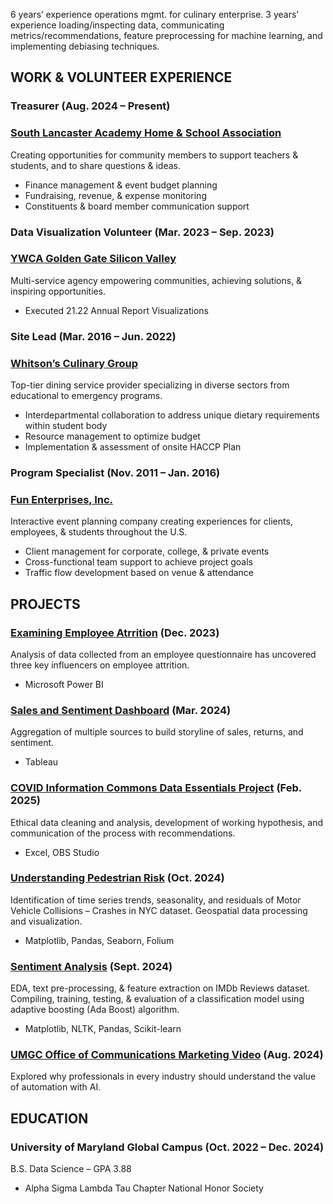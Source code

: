 6 years’ experience operations mgmt. for culinary enterprise.
3 years’ experience loading/inspecting data, communicating
metrics/recommendations, feature preprocessing for machine learning,
and implementing debiasing techniques.

## WORK & VOLUNTEER EXPERIENCE
### Treasurer (Aug. 2024 – Present)
### [South Lancaster Academy Home & School Association](https://github.com/FalineRezvani/portfolio/blob/main/SLA_HSA.pdf)
Creating opportunities for community members to support
teachers & students, and to share questions & ideas.
- Finance management & event budget planning
- Fundraising, revenue, & expense monitoring
- Constituents & board member communication support

### Data Visualization Volunteer (Mar. 2023 – Sep. 2023)
### [YWCA Golden Gate Silicon Valley](https://www.catchafire.org/impact/match/3294200/ywca-golden-gate-silicon-valley--data-visualization/)
Multi-service agency empowering communities,
achieving solutions, & inspiring opportunities.
- Executed 21.22 Annual Report Visualizations

### Site Lead (Mar. 2016 – Jun. 2022)
### [Whitson’s Culinary Group](https://whitsons.com/our-markets/education/nourishing-students/)
Top-tier dining service provider specializing in diverse
sectors from educational to emergency programs.
-	Interdepartmental collaboration to address unique dietary requirements within student body
-	Resource management to optimize budget
-	Implementation & assessment of onsite HACCP Plan

### Program Specialist (Nov. 2011 – Jan. 2016)
### [Fun Enterprises, Inc.](https://funent.com/about-us)
Interactive event planning company creating experiences
for clients, employees, & students throughout the U.S.
-	Client management for corporate, college, & private events
-	Cross-functional team support to achieve project goals
-	Traffic flow development based on venue & attendance

## PROJECTS
### [Examining Employee Atrrition](https://falinerezvani.wixsite.com/faline-rezvani/portfolio-collections/my-portfolio/examining-employee-attrition) (Dec. 2023)
Analysis of data collected from an employee questionnaire has uncovered three key influencers on employee attrition.
- Microsoft Power BI

### [Sales and Sentiment Dashboard](https://public.tableau.com/app/profile/faline.rezvani/viz/FondRougeSalesandSentiment-SAP/Dashboard1) (Mar. 2024)
Aggregation of multiple sources to build storyline of sales, returns, and sentiment.
- Tableau

### [COVID Information Commons Data Essentials Project](https://www.youtube.com/watch?v=NEXZ9Ks5ioE&t=9s) (Feb. 2025)
Ethical data cleaning and analysis, development of working hypothesis, and communication of the process with recommendations.
- Excel, OBS Studio

### [Understanding Pedestrian Risk](https://a3d2f1c2-6a31-46f6-a5cc-6987178cd73e.filesusr.com/ugd/e44a45_da080b2e72aa45d084cdb1e233807cad.pdf) (Oct. 2024)
Identification of time series trends, seasonality, and residuals of Motor Vehicle Collisions – Crashes in NYC dataset.  Geospatial data processing and visualization.
- Matplotlib, Pandas, Seaborn, Folium

### [Sentiment Analysis](https://github.com/FalineRezvani/Classification/blob/main/AdaBoost_IMDbReviews.ipynb) (Sept. 2024)
EDA, text pre-processing, & feature extraction on IMDb Reviews dataset.  Compiling, training, testing, & evaluation of a classification model using adaptive boosting (Ada Boost) algorithm.
- Matplotlib, NLTK, Pandas, Scikit-learn

### [UMGC Office of Communications Marketing Video](https://www.youtube.com/watch?v=gVQWF4yTFJ4) (Aug. 2024)
Explored why professionals in every industry should understand the value of automation with AI.

## EDUCATION
### University of Maryland Global Campus (Oct. 2022 – Dec. 2024)
B.S. Data Science – GPA 3.88
- Alpha Sigma Lambda Tau Chapter National Honor Society


